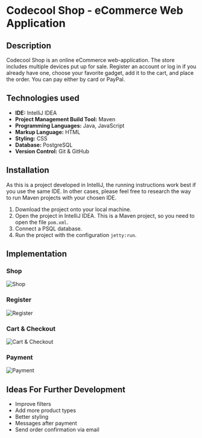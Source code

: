 # Codecool Shop - eCommerce Web Application

## Description

Codecool Shop is an online eCommerce web-application. The store includes multiple devices put up for sale. Register an account or log in if you already have one, choose your favorite gadget, add it to the cart, and place the order. You can pay either by card or PayPal.

## Technologies used

- **IDE:** IntelliJ IDEA
- **Project Management Build Tool:** Maven
- **Programming Languages:** Java, JavaScript
- **Markup Language:** HTML
- **Styling:** CSS
- **Database:** PostgreSQL
- **Version Control:** Git & GitHub

## Installation

As this is a project developed in IntelliJ, the running instructions work best if you use the same IDE. In other cases, please feel free to research the way to run Maven projects with your chosen IDE.

1. Download the project onto your local machine.
2. Open the project in IntelliJ IDEA. This is a Maven project, so you need to open the file `pom.xml`.
3. Connect a PSQL database.
4. Run the project with the configuration `jetty:run`.

## Implementation

### Shop
![Shop](https://drive.google.com/uc?export=view&id=1POYWdBBCKjAi-en4Ap5mmMr4cGL4s-7l)

### Register
![Register](https://drive.google.com/uc?export=view&id=1WWsQEGB6NKSXG7amTCRZdev6qXgrJszk)

### Cart & Checkout
![Cart & Checkout](https://drive.google.com/uc?export=view&id=1ixePM4fq-T52oexwj3LoeKIALNzpH0RZ)

### Payment
![Payment](https://drive.google.com/uc?export=view&id=1-WlvTip6wB-0F9hsZr1zR0hXDTaZY3yr)

## Ideas For Further Development

- Improve filters
- Add more product types
- Better styling
- Messages after payment
- Send order confirmation via email

